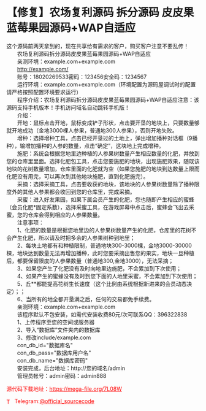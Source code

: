 # 【修复】农场复利源码 拆分源码 皮皮果 蓝莓果园源码+WAP自适应

这个源码前两天拿到的，现在共享给有需求的客户，购买客户注意不要乱传！<br>　　农场复利源码拆分源码皮皮果蓝莓果园源码+WAP自适应<br>　　亲测环境：example.com+example.com<br>　　http://example.com/<br>　　账号：18020269533密码：123456安全码：1234567<br>　　运行环境：example.com+example.com（环境配置为源码屋调试时的配置请严格按照配置环境要求运行）<br>　　程序介绍：农场复利源码拆分源码皮皮果蓝莓果园源码+WAP自适应注意：该源码支持手机版本！手机访问域名自动跳转手机版！<br>　　介绍：<br>　　开地：鼠标点击开地，鼠标变成铲子形状，点击要开垦的地块上，只要数量够就开地成功（金地3000棵人参果，普通地300人参果），否则开地失败。<br>　　增种：选择增种工具，点击已经开垦过的土地上，弹出增加播种对话框（9播种），输增加播种的人参的数量，点击“确定”，这块地上完成增种。<br>　　施肥：系统会根据您地里边种植的人参果树数量产生相应数量的化肥，并放到您的仓库里里面。选择化肥包工具，点击您要施肥的地块，出现施肥效果，随既该地块的花树数量增加，仓库里面的化肥就为空（如果您施肥的地块到达数量上限而化肥没有用完，可以再次到其他地块施肥，直到化肥施完）。<br>　　采摘：选择采摘工具，点击要收获的地块，该地块的人参果树数量除了播种限度外的其他人参果都会收回到您的仓库里，完成采摘。<br>　　采蜜：进入好友果园，如果下属会员产生的化肥，您也随即产生相应的蜜蜂（会员化肥*固定系数），选择采蜜工具，在游戏屏幕中点击后，蜜蜂会飞出去采蜜，您的仓库会得到相应的人参果数量。<br>　　注意事项：<br>　　1、化肥的数量是根据您地里边的人参果树数量产生的化肥，仓库里的花树不会产生化肥，所以请及时把多余的人参果树种到地里；<br>　　2、每块土地都有和种植限制，普通地块300-3000棵，金地3000-30000棵，地块达到数量无法再增加播种，此时您要采摘出售您的果实，地块一旦种植后，都要保留限度的人参果数量（普通地300,金地3000），无法采摘；<br>　　3、如果您产生了化肥没有及时向地里边施肥，不会累加到下次使用；<br>　　4、如果产生的蜜蜂没有及时到您下面的人地里采蜜，不会累加到下次使用；<br>　　5、丘**都能提高花树生长速度（这个比例由系统根据新进来的会员动态决定）；；<br>　　6、当所有的地全都开垦满之后，任何的交易都免手续费。<br>　　亲测环境：example.com+example.com<br>　　该程序默认不包安装，如需代安装收费80元/次可联系QQ：396322838<br>　　1、上传程序至您的空间或服务器<br>　　2、导入“数据库”文件夹内的数据库<br>　　3、修改include/example.com<br>　　con_db_id="数据库名"<br>　　con_db_pass="数据库用户名"<br>　　con_db_name="数据库密码"<br>　　安装完成，后台地址：http://您的域名/admin<br>　　管理员帐号：admin密码：admin888<br>


<p style="color: red;">源代码下载地址：<a href="https://mega-file.org/7L08W" style="color: red;">https://mega-file.org/7L08W</a></p><p style="color: red;"><img src="https://cdn-icons-png.flaticon.com/512/2111/2111646.png" alt="Telegram Icon" style="width: 16px; vertical-align: middle; margin-right: 5px;">Telegram:<a href="https://t.me/official_sourcecode" style="color: red;">@official_sourcecode</a></p>